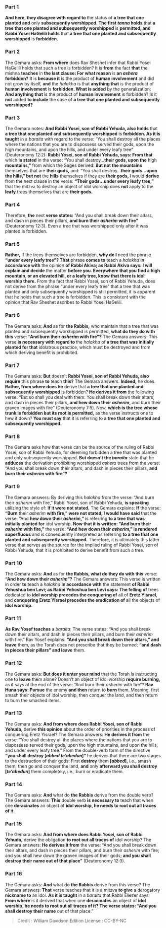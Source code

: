 
### Part 1
<b>And here, they disagree with regard to</b> the status of <b>a tree that one planted and</b> only <b>subsequently worshipped. The first <i>tanna</i> holds</b> that <b>a tree that one planted and subsequently worshipped</b> is <b>permitted, and Rabbi Yosei HaGelili holds</b> that <b>a tree that one planted and subsequently worshipped</b> is <b>forbidden.</b>

### Part 2
The Gemara asks: <b>From where</b> does Rav Sheshet infer that Rabbi Yosei HaGelili holds that such a tree is forbidden? It is <b>from</b> the fact <b>that</b> the mishna <b>teaches</b> in <b>the last clause: For what reason</b> is <b>an <i>ashera</i> forbidden?</b> It is <b>because it</b> is the product of <b>human involvement</b> and did not grow by itself, <b>and</b> the <i>halakha</i> is that <b>anything that</b> is the product of <b>human involvement</b> is <b>forbidden. What is added</b> by the generalization: <b>And anything that</b> is the product of <b>human involvement</b> is forbidden? Is it <b>not</b> added <b>to include</b> the case of <b>a tree that one planted and subsequently worshipped?</b>

### Part 3
The Gemara notes: <b>And Rabbi Yosei, son of Rabbi Yehuda, also holds</b> that <b>a tree that one planted and subsequently worshipped</b> is <b>forbidden. As it is taught</b> in a <i>baraita</i> with regard to the verse: “You shall destroy all the places where the nations that you are to dispossess served their gods, upon the high mountains, and upon the hills, and under every leafy tree” (Deuteronomy 12:2): <b>Rabbi Yosei, son of Rabbi Yehuda, says: From that</b> which <b>is stated</b> in the verse: “You shall destroy…<b>their gods, upon the</b> high <b>mountains,”</b> from which the Sages derived: <b>But not the mountains</b> themselves that are <b>their gods,</b> and: “You shall destroy…<b>their gods…upon the hills,” but not</b> the <b>hills</b> themselves if they are <b>their gods, I</b> would <b>derive</b> from the next clause in the verse: <b>“Their gods…under every leafy tree,”</b> that the mitzva to destroy an object of idol worship does <b>not</b> apply to the <b>leafy</b> trees themselves that are <b>their gods.</b>

### Part 4
Therefore, <b>the</b> next <b>verse states:</b> “And you shall break down their altars, and dash in pieces their pillars, <b>and burn their <i>asherim</i> with fire”</b> (Deuteronomy 12:3). Even a tree that was worshipped only after it was planted is forbidden.

### Part 5
<b>Rather,</b> if the trees themselves are forbidden, <b>why do I</b> need the phrase <b>“under every leafy tree”? That</b> phrase <b>comes to</b> teach a <i>halakha</i> <b>in accordance with</b> the opinion <b>of Rabbi Akiva; as Rabbi Akiva says: I will explain and decide</b> the matter <b>before you. Everywhere that you find a high mountain, or an elevated hill, or a leafy tree, know that there is idol worship there.</b> From the fact that Rabbi Yosei, son of Rabbi Yehuda, does not derive from the phrase “under every leafy tree” that a tree that was planted and only subsequently worshipped is still permitted, it is apparent that he holds that such a tree is forbidden. This is consistent with the opinion that Rav Sheshet ascribes to Rabbi Yosei HaGelili.

### Part 6
The Gemara asks: <b>And</b> as for <b>the Rabbis,</b> who maintain that a tree that was planted and subsequently worshipped is permitted, <b>what do they do with this</b> verse: <b>“And burn their <i>asherim</i> with fire”?</b> The Gemara answers: This verse <b>is necessary with regard to</b> the <i>halakha</i> of <b>a tree that was initially planted for that</b> idolatrous practice, which must be destroyed and from which deriving benefit is prohibited.

### Part 7
The Gemara asks: <b>But</b> doesn’t <b>Rabbi Yosei, son of Rabbi Yehuda, also require</b> this phrase <b>to</b> teach <b>this?</b> The Gemara answers. <b>Indeed,</b> he does. <b>Rather, from where does he</b> derive that <b>a tree that one planted and subsequently worshipped</b> is forbidden? <b>He derives it from</b> the following verse: “But so shall you deal with them: You shall break down their altars, and dash in pieces their pillars, <b>and hew down their <i>asherim</i>,</b> and burn their graven images with fire” (Deuteronomy 7:5). Now, <b>which is the tree whose trunk is forbidden but its root is permitted,</b> as the verse instructs one to hew it down? <b>You must say</b> that it is referring to <b>a tree that one planted and subsequently worshipped.</b>

### Part 8
The Gemara asks how that verse can be the source of the ruling of Rabbi Yosei, son of Rabbi Yehuda, for deeming forbidden a tree that was planted and only subsequently worshipped. <b>But doesn’t the <i>baraita</i></b> state that he <b>adduces</b> the derivation prohibiting worshipped <i>ashera</i> trees from the verse: “And you shall break down their altars, and dash in pieces their pillars, <b>and burn their <i>asherim</i> with fire”?</b>

### Part 9
The Gemara answers: By deriving this <i>halakha</i> from the verse: “And burn their <i>asherim</i> with fire,” Rabbi Yosei, son of Rabbi Yehuda, <b>is speaking</b> utilizing the style of: <b>If it were not stated.</b> The Gemara explains: <b>If</b> the verse: <b>“Burn</b> their <i>asherim</i> <b>with fire,” were not stated, I would have said</b> that the verse: “And <b>hew down their <i>asherim</i>,”</b> is referring <b>to a tree that was initially planted for</b> idol worship. <b>Now that it is written: “And burn their <i>asherim</i> with fire,”</b> the verse: <b>“And hew down their <i>asherim</i>,” is rendered superfluous</b> and is consequently interpreted as referring <b>to a tree that one planted and subsequently worshipped.</b> Therefore, it is ultimately this latter verse that serves as the source for the implied ruling of Rabbi Yosei, son of Rabbi Yehuda, that it is prohibited to derive benefit from such a tree.

### Part 10
The Gemara asks: <b>And</b> as for <b>the Rabbis, what do they do with this</b> verse: <b>“And hew down their <i>asherim</i>”?</b> The Gemara answers: This verse is written in order <b>to</b> teach a <i>halakha</i> <b>in accordance with</b> the statement <b>of Rabbi Yehoshua ben Levi; as Rabbi Yehoshua ben Levi says: The felling of</b> trees dedicated to <b>idol worship precedes the conquering of</b> all of <b>Eretz Yisrael,</b> and <b>conquering Eretz Yisrael precedes the eradication of</b> all the objects of <b>idol worship.</b>

### Part 11
<b>As Rav Yosef teaches</b> a <i>baraita</i>: The verse states: “And you shall break down their altars, and dash in pieces their pillars, and burn their <i>asherim</i> with fire.” Rav Yosef explains: <b>“And you shall break down their altars,” and leave</b> them, as the Torah does not prescribe that they be burned; <b>“and dash in pieces their pillars” and leave</b> them.

### Part 12
The Gemara asks: <b>But does it enter your mind</b> that the Torah is instructing one to <b>leave</b> them alone? Doesn’t an object of idol worship <b>require burning,</b> as it says at the end of the verse: “And burn their <i>asherim</i> with fire”? <b>Rav Huna says: Pursue</b> the enemy <b>and then</b> return to <b>burn</b> them. Meaning, first smash their objects of idol worship, then conquer the land, and then return to burn the smashed items.

### Part 13
The Gemara asks: <b>And from where does Rabbi Yosei, son of Rabbi Yehuda,</b> derive <b>this opinion</b> about the order of priorities in the process of conquering Eretz Yisrael? The Gemara answers: <b>He derives it from</b> the verse: “You shall destroy all the places where the nations that you are to dispossess served their gods, upon the high mountains, and upon the hills, and under every leafy tree.” From the double-verb form of the directive <b>“you shall destroy [<i>abbed te’abedun</i>]”</b> he derives that there are two stages to the destruction of their gods: First <b>destroy</b> them <b>[<i>abbed</i>],</b> i.e., smash them; then go and conquer the land, <b>and</b> only <b>afterward you shall destroy [<i>te’abedun</i>]</b> them completely, i.e., burn or eradicate them.

### Part 14
The Gemara asks: <b>And</b> what do <b>the Rabbis</b> derive from the double verb? The Gemara answers: <b>This</b> double verb <b>is necessary to</b> teach that when one <b>deracinates</b> an object of <b>idol worship, he needs to root out all traces of it.</b>

### Part 15
The Gemara asks: <b>And from where does Rabbi Yosei, son of Rabbi Yehuda,</b> derive the obligation <b>to root out all traces of</b> idol worship? The Gemara answers: <b>He derives it from</b> the verse: “And you shall break down their altars, and dash in pieces their pillars, and burn their <i>asherim</i> with fire; and you shall hew down the graven images of their gods; <b>and you shall destroy their name out of that place”</b> (Deuteronomy 12:3).

### Part 16
The Gemara asks: <b>And</b> what do <b>the Rabbis</b> derive from this verse? The Gemara answers: <b>That</b> verse teaches that it is a mitzva <b>to give</b> a derogatory <b>nickname to</b> an idol. <b>As it is taught</b> in a <i>baraita</i> that Rabbi Eliezer says: <b>From where</b> is it derived that when one <b>deracinates</b> an object of <b>idol worship, he needs to root out all traces of it? The verse states: “And you shall destroy their name</b> out of that place.”

>Credit : William Davidson Edition
>License : CC-BY-NC